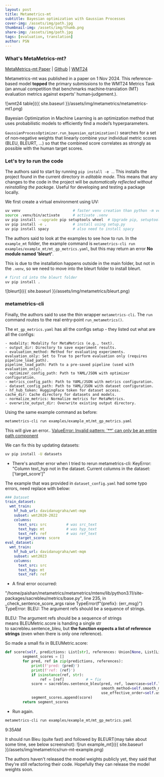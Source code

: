 ```yaml
---
layout: post
title: Metametrics-mt
subtitle: Bayesian optimization with Gaussian Processes
cover-img: /assets/img/path.jpg
thumbnail-img: /assets/img/thumb.png
share-img: /assets/img/path.jpg
tags: [evaluation, translation]
author: PSN
---
```


### What's MetaMetrics-mt?

[MetaMetrics-mt Paper](https://arxiv.org/html/2411.00390v1) | [Github](https://github.com/meta-metrics/metametrics/tree/main) | [WMT24](https://www2.statmt.org/wmt24/pdf/2024.wmt-1.2.pdf)

Metametrics-mt was published in a paper on 1 Nov 2024. This reference-based model **topped** the primary submissions to the WMT24 Metrics Task (an annual competition that benchmarks machine‑translation (MT) evaluation metrics against experts' human‑judgement.). 

![wmt24 table]({{ site.baseurl }}/assets/img/metametrics/metametrics-mt1.png) 

Bayesian Optimization in Machine Learning is an optimization method that uses probabilistic models to efficiently find a model’s hyperparameters.

`GaussianProcessOptimizer.run_bayesian_optimization()` searches for a set of non‑negative weights that linearly combine your individual metric scores (BLEU, BLEURT, …) so that the combined score correlates as strongly as possible with the human target scores. 


### Let's try to run the code

The authors said to start by running `pip install -e .`. This installs the project found in the current directory in *editable mode*. This means that any changes to the code in the project will be *automatically reflected without reinstalling the package.* Useful for developing and testing a package locally.

We first create a virtual environment using UV:
```bash
uv venv                        # faster venv creation than python -m venv
source .venv/bin/activate      # activate .venv
uv pip install --upgrade pip setuptools wheel  # Upgrade pip, setuptools & wheel 
uv pip install -e .            # install using setup.py 
uv pip install spacy           # also need to install spacy 
```

The authors said to look at the examples to see how to run. 
In the `example_mt` folder, the example command is 
`metametrics-cli run examples/example_mt/mt_gp_metrics.yaml`, but this may return an error **No module named 'bleurt'**. 

This is due to the installation happens outside in the main folder, but not in the `.venv`, so we need to move into the bleurt folder to install bleurt.
```bash
# first cd into the bleurt folder
uv pip install . 
```

![bleurt]({{ site.baseurl }}/assets/img/metametrics/bleurt.png) 


### metametrics-cli
Finally, the authors said to use the thin wrapper `metametrics-cli`. 
The `run` command routes to the real entry‑point `run_metametrics()`. 

The `mt_gp_metrics.yaml` has all the configs setup - they listed out what are all the configs:
```{note}
- modality: Modality for MetaMetrics (e.g., text).
- output_dir: Directory to save experiment results.
- evaluation_method: Method for evaluating experiments.
evaluation_only: Set to True to perform evaluation only (requires pipeline_load_path).
pipeline_load_path: Path to a pre-saved pipeline (used with evaluation_only).
- optimizer_config_path: Path to YAML/JSON with optimizer configuration.
- metrics_config_path: Path to YAML/JSON with metrics configuration.
- dataset_config_path: Path to YAML/JSON with dataset configuration.
- hf_hub_token: HuggingFace token for dataset access.
cache_dir: Cache directory for datasets and models.
- normalize_metrics: Normalize metrics for MetaMetrics.
- overwrite_output_dir: Overwrite existing output directory.
```

Using the same example command as before:
```bash
metametrics-cli run examples/example_mt/mt_gp_metrics.yaml
```

This will give an error.. [ValueError: Invalid pattern: '**' can only be an entire path component](https://stackoverflow.com/questions/77671277/valueerror-invalid-pattern-can-only-be-an-entire-path-component?utm_source=chatgpt.com)

We can fix this by updating datasets:
```bash
uv pip install -U datasets
```

- There's another error when I tried to rerun metametrics-cli:
KeyError: "Column text_hyp not in the dataset. Current columns in the dataset: ['target_score']"

The example that was provided in `dataset_config.yaml` had some typo errors, need replace with below: 
```yaml
### Dataset
train_dataset:
  wmt_train:
    hf_hub_url: davidanugraha/wmt-mqm
    subset: wmt2020-2022
    columns:
      text_src: src         # was src_text
      text_hyp: mt          # was hyp_text
      text_ref: ref         # was ref_text
      target_score: score
eval_dataset:
  wmt_train:
    hf_hub_url: davidanugraha/wmt-mqm
    subset: wmt2023
    columns:
      text_src: src
      text_hyp: mt
      text_ref: ref
```

- A final error occurred: 

"/home/paishan/metametrics/metametrics/mtenv/lib/python3.11/site-packages/sacrebleu/metrics/base.py", line 235, in _check_sentence_score_args
    raise TypeError(f"{prefix}: {err_msg}")
TypeError: BLEU: The argument refs should be a sequence of strings.


BLEU: The argument refs should be a sequence of strings means BLEUMetric.score is handing a single str to sacrebleu.sentence_bleu, but **the function expects a list of reference strings** (even when there is only one reference).

So made a small fix in BLEUMetric.score:
```python
def score(self, predictions: List[str], references: Union[None, List[List[str]]]=None, sources: Union[None, List[str]]=None) -> List[float]:
        segment_scores = []
        for pred, ref in zip(predictions, references):
            print(f'pred: {pred}')
            print(f'ref: {ref}')
            if isinstance(ref, str):
                ref = [ref]          # ⬅️ fix
            score = sacrebleu.sentence_bleu(pred, ref, lowercase=self.lowercase, tokenize=self.tokenize,
                                            smooth_method=self.smooth_method, smooth_value=self.smooth_value,
                                            use_effective_order=self.use_effective_order).score
            segment_scores.append(score)
        return segment_scores
```

- Run again.
```bash
metametrics-cli run examples/example_mt/mt_gp_metrics.yaml
```
9:35AM

It should run Bleu (quite fast) and followed by BLEURT(may take about some time, see below screenshot):
![run example_mt]({{ site.baseurl }}/assets/img/metametrics/run-mt-example.png)


The authors haven't released the model weights publicly yet, they said that they're still refactoring their code. Hopefully they can release the model weights soon.
